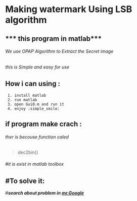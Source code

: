 #         Making watermark Using LSB algorithm
##        *** this program in matlab***

###### We use OPAP Algorithm to Extract the Secret image 


###### this is Simple and easy for use 



## How i can using :
     1. install matlab
     2. run matlab
     3. open Gui0.m and run it 
     4. enjoy :simple_smile:


## if program make crach :
###### ther is becouse function caled 
> dec2bin() 
###### \#it is exist in matlab toolbox 
## \#To solve it: 
\#***search about problem in [mr.Google](www.google.com)*** 



